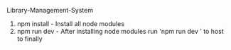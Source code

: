 Library-Management-System
1) npm install - Install all node modules
2) npm run dev - After installing node modules run 'npm run dev ' to host to finally

